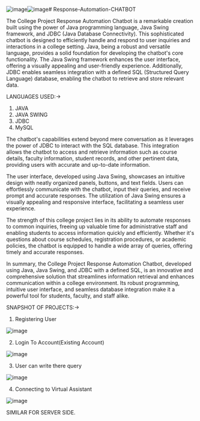 ![image](https://github.com/Mohammad-Samar/JAVA/assets/119682599/b3b19e8f-6ad9-4757-b39d-6d398768385a)![image](https://github.com/Mohammad-Samar/JAVA/assets/119682599/51d09c31-0919-4d55-a060-d0866b642cc4)# Response-Automation-CHATBOT

The College Project Response Automation Chatbot is a remarkable creation built using the power of Java programming language, Java Swing framework, and JDBC (Java Database Connectivity). This sophisticated chatbot is designed to efficiently handle and respond to user inquiries and interactions in a college setting. Java, being a robust and versatile language, provides a solid foundation for developing the chatbot's core functionality. The Java Swing framework enhances the user interface, offering a visually appealing and user-friendly experience. Additionally, JDBC enables seamless integration with a defined SQL (Structured Query Language) database, enabling the chatbot to retrieve and store relevant data.

LANGUAGES USED:-> 
1. JAVA
2. JAVA SWING
3. JDBC
4. MySQL

The chatbot's capabilities extend beyond mere conversation as it leverages the power of JDBC to interact with the SQL database. This integration allows the chatbot to access and retrieve information such as course details, faculty information, student records, and other pertinent data, providing users with accurate and up-to-date information.

The user interface, developed using Java Swing, showcases an intuitive design with neatly organized panels, buttons, and text fields. Users can effortlessly communicate with the chatbot, input their queries, and receive prompt and accurate responses. The utilization of Java Swing ensures a visually appealing and responsive interface, facilitating a seamless user experience.

The strength of this college project lies in its ability to automate responses to common inquiries, freeing up valuable time for administrative staff and enabling students to access information quickly and efficiently. Whether it's questions about course schedules, registration procedures, or academic policies, the chatbot is equipped to handle a wide array of queries, offering timely and accurate responses.

In summary, the College Project Response Automation Chatbot, developed using Java, Java Swing, and JDBC with a defined SQL, is an innovative and comprehensive solution that streamlines information retrieval and enhances communication within a college environment. Its robust programming, intuitive user interface, and seamless database integration make it a powerful tool for students, faculty, and staff alike.


SNAPSHOT OF PROJECTS:->

1. Registering User
   
![image](https://github.com/Mohammad-Samar/JAVA/assets/119682599/5e1ce08a-5de8-4ff3-acd3-3bcdb1f1c446)


2. Login To Account(Existing Account)
   
![image](https://github.com/Mohammad-Samar/JAVA/assets/119682599/67efdb8b-f1b5-4cf5-9cc5-5a9dc382e914)


3. User can write there query

![image](https://github.com/Mohammad-Samar/JAVA/assets/119682599/03d547dc-abd0-4608-bbb3-ca58c61008e9)


4. Connecting to Virtual Assistant
   
![image](https://github.com/Mohammad-Samar/JAVA/assets/119682599/7e96a3f1-293a-4e56-8f85-e961ae29aa18)

   
SIMILAR FOR SERVER SIDE.
